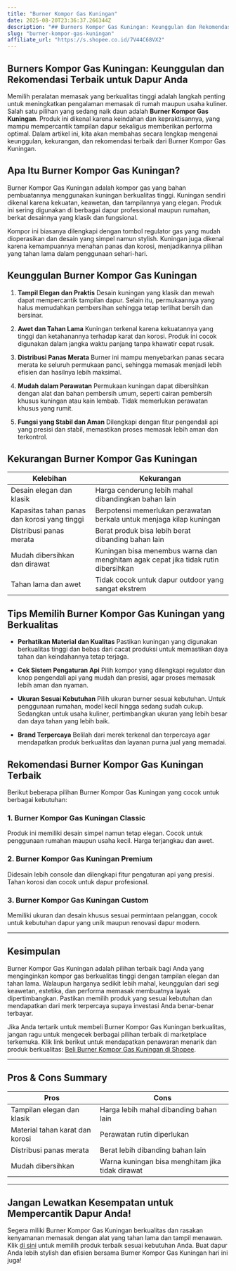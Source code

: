 ```yaml
---
title: "Burner Kompor Gas Kuningan"
date: 2025-08-20T23:36:37.266344Z
description: "## Burners Kompor Gas Kuningan: Keunggulan dan Rekomendasi Terbaik untuk Dapur Anda..."
slug: "burner-kompor-gas-kuningan"
affiliate_url: "https://s.shopee.co.id/7V44C68VX2"
---
```

## Burners Kompor Gas Kuningan: Keunggulan dan Rekomendasi Terbaik untuk Dapur Anda

Memilih peralatan memasak yang berkualitas tinggi adalah langkah penting untuk meningkatkan pengalaman memasak di rumah maupun usaha kuliner. Salah satu pilihan yang sedang naik daun adalah **Burner Kompor Gas Kuningan**. Produk ini dikenal karena keindahan dan kepraktisannya, yang mampu mempercantik tampilan dapur sekaligus memberikan performa optimal. Dalam artikel ini, kita akan membahas secara lengkap mengenai keunggulan, kekurangan, dan rekomendasi terbaik dari Burner Kompor Gas Kuningan.

## Apa Itu Burner Kompor Gas Kuningan?

Burner Kompor Gas Kuningan adalah kompor gas yang bahan pembuatannya menggunakan kuningan berkualitas tinggi. Kuningan sendiri dikenal karena kekuatan, keawetan, dan tampilannya yang elegan. Produk ini sering digunakan di berbagai dapur professional maupun rumahan, berkat desainnya yang klasik dan fungsional.

Kompor ini biasanya dilengkapi dengan tombol regulator gas yang mudah dioperasikan dan desain yang simpel namun stylish. Kuningan juga dikenal karena kemampuannya menahan panas dan korosi, menjadikannya pilihan yang tahan lama dalam penggunaan sehari-hari.

## Keunggulan Burner Kompor Gas Kuningan

1. **Tampil Elegan dan Praktis**
   Desain kuningan yang klasik dan mewah dapat mempercantik tampilan dapur. Selain itu, permukaannya yang halus memudahkan pembersihan sehingga tetap terlihat bersih dan bersinar.

2. **Awet dan Tahan Lama**
   Kuningan terkenal karena kekuatannya yang tinggi dan ketahanannya terhadap karat dan korosi. Produk ini cocok digunakan dalam jangka waktu panjang tanpa khawatir cepat rusak.

3. **Distribusi Panas Merata**
   Burner ini mampu menyebarkan panas secara merata ke seluruh permukaan panci, sehingga memasak menjadi lebih efisien dan hasilnya lebih maksimal.

4. **Mudah dalam Perawatan**
   Permukaan kuningan dapat dibersihkan dengan alat dan bahan pembersih umum, seperti cairan pembersih khusus kuningan atau kain lembab. Tidak memerlukan perawatan khusus yang rumit.

5. **Fungsi yang Stabil dan Aman**
   Dilengkapi dengan fitur pengendali api yang presisi dan stabil, memastikan proses memasak lebih aman dan terkontrol.

## Kekurangan Burner Kompor Gas Kuningan

| Kelebihan                                             | Kekurangan                          |
|--------------------------------------------------------|-------------------------------------|
| Desain elegan dan klasik                              | Harga cenderung lebih mahal dibandingkan bahan lain |
| Kapasitas tahan panas dan korosi yang tinggi          | Berpotensi memerlukan perawatan berkala untuk menjaga kilap kuningan |
| Distribusi panas merata                                | Berat produk bisa lebih berat dibanding bahan lain |
| Mudah dibersihkan dan dirawat                        | Kuningan bisa menembus warna dan menghitam agak cepat jika tidak rutin dibersihkan |
| Tahan lama dan awet                                    | Tidak cocok untuk dapur outdoor yang sangat ekstrem |

## Tips Memilih Burner Kompor Gas Kuningan yang Berkualitas

- **Perhatikan Material dan Kualitas**
  Pastikan kuningan yang digunakan berkualitas tinggi dan bebas dari cacat produksi untuk memastikan daya tahan dan keindahannya tetap terjaga.

- **Cek Sistem Pengaturan Api**
  Pilih kompor yang dilengkapi regulator dan knop pengendali api yang mudah dan presisi, agar proses memasak lebih aman dan nyaman.

- **Ukuran Sesuai Kebutuhan**
  Pilih ukuran burner sesuai kebutuhan. Untuk penggunaan rumahan, model kecil hingga sedang sudah cukup. Sedangkan untuk usaha kuliner, pertimbangkan ukuran yang lebih besar dan daya tahan yang lebih baik.

- **Brand Terpercaya**
  Belilah dari merek terkenal dan terpercaya agar mendapatkan produk berkualitas dan layanan purna jual yang memadai.

## Rekomendasi Burner Kompor Gas Kuningan Terbaik

Berikut beberapa pilihan Burner Kompor Gas Kuningan yang cocok untuk berbagai kebutuhan:

### 1. Burner Kompor Gas Kuningan Classic
Produk ini memiliki desain simpel namun tetap elegan. Cocok untuk penggunaan rumahan maupun usaha kecil. Harga terjangkau dan awet.

### 2. Burner Kompor Gas Kuningan Premium
Didesain lebih console dan dilengkapi fitur pengaturan api yang presisi. Tahan korosi dan cocok untuk dapur profesional.

### 3. Burner Kompor Gas Kuningan Custom
Memiliki ukuran dan desain khusus sesuai permintaan pelanggan, cocok untuk kebutuhan dapur yang unik maupun renovasi dapur modern.

---

## Kesimpulan

Burner Kompor Gas Kuningan adalah pilihan terbaik bagi Anda yang menginginkan kompor gas berkualitas tinggi dengan tampilan elegan dan tahan lama. Walaupun harganya sedikit lebih mahal, keunggulan dari segi keawetan, estetika, dan performa memasak membuatnya layak dipertimbangkan. Pastikan memilih produk yang sesuai kebutuhan dan mendapatkan dari merk terpercaya supaya investasi Anda benar-benar terbayar.

Jika Anda tertarik untuk membeli Burner Kompor Gas Kuningan berkualitas, jangan ragu untuk mengecek berbagai pilihan terbaik di marketplace terkemuka. Klik link berikut untuk mendapatkan penawaran menarik dan produk berkualitas: [Beli Burner Kompor Gas Kuningan di Shopee](https://s.shopee.co.id/7V44C68VX2).

---

## Pros & Cons Summary

| Pros                                                  | Cons                                    |
|--------------------------------------------------------|-----------------------------------------|
| Tampilan elegan dan klasik                            | Harga lebih mahal dibanding bahan lain |
| Material tahan karat dan korosi                        | Perawatan rutin diperlukan              |
| Distribusi panas merata                                | Berat lebih dibanding bahan lain       |
| Mudah dibersihkan                                    | Warna kuningan bisa menghitam jika tidak dirawat |

---

## Jangan Lewatkan Kesempatan untuk Mempercantik Dapur Anda!

Segera miliki Burner Kompor Gas Kuningan berkualitas dan rasakan kenyamanan memasak dengan alat yang tahan lama dan tampil menawan. Klik [di sini](https://s.shopee.co.id/7V44C68VX2) untuk memilih produk terbaik sesuai kebutuhan Anda. Buat dapur Anda lebih stylish dan efisien bersama Burner Kompor Gas Kuningan hari ini juga!